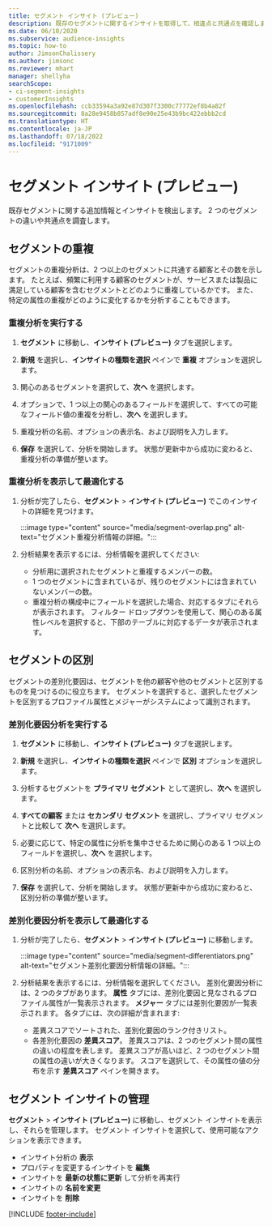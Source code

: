 ```yaml
---
title: セグメント インサイト (プレビュー)
description: 既存のセグメントに関するインサイトを取得して、相違点と共通点を確認します。
ms.date: 06/10/2020
ms.subservice: audience-insights
ms.topic: how-to
author: JimsonChalissery
ms.author: jimsonc
ms.reviewer: mhart
manager: shellyha
searchScope:
- ci-segment-insights
- customerInsights
ms.openlocfilehash: ccb33594a3a92e87d307f3300c77772ef8b4a82f
ms.sourcegitcommit: 8a28e9458b857adf8e90e25e43b9bc422ebbb2cd
ms.translationtype: HT
ms.contentlocale: ja-JP
ms.lasthandoff: 07/18/2022
ms.locfileid: "9171009"
---
```

# <a name="segment-insights-preview"></a>セグメント インサイト (プレビュー)

既存セグメントに関する追加情報とインサイトを検出します。 2 つのセグメントの違いや共通点を調査します。

## <a name="segment-overlap"></a>セグメントの重複

セグメントの重複分析は、2 つ以上のセグメントに共通する顧客とその数を示します。 たとえば、頻繁に利用する顧客のセグメントが、サービスまたは製品に満足している顧客を含むセグメントとどのように重複しているかです。
また、特定の属性の重複がどのように変化するかを分析することもできます。

### <a name="run-an-overlap-analysis"></a>重複分析を実行する

1. **セグメント** に移動し、**インサイト (プレビュー)** タブを選択します。

1. **新規** を選択し、**インサイトの種類を選択** ペインで **重複** オプションを選択します。

1. 関心のあるセグメントを選択して、**次へ** を選択します。

1. オプションで、1 つ以上の関心のあるフィールドを選択して、すべての可能なフィールド値の重複を分析し、**次へ** を選択します。

1. 重複分析の名前、オプションの表示名、および説明を入力します。

1. **保存** を選択して、分析を開始します。 状態が更新中から成功に変わると、重複分析の準備が整います。

### <a name="view-and-optimize-an-overlap-analysis"></a>重複分析を表示して最適化する

1. 分析が完了したら、**セグメント** > **インサイト (プレビュー)** でこのインサイトの詳細を見つけます。

   :::image type="content" source="media/segment-overlap.png" alt-text="セグメント重複分析情報の詳細。":::

1. 分析結果を表示するには、分析情報を選択してください:

   - 分析用に選択されたセグメントと重複するメンバーの数。
   - 1 つのセグメントに含まれているが、残りのセグメントには含まれていないメンバーの数。
   - 重複分析の構成中にフィールドを選択した場合、対応するタブにそれらが表示されます。 フィルター ドロップダウンを使用して、関心のある属性レベルを選択すると、下部のテーブルに対応するデータが表示されます。

## <a name="segment-differentiators"></a>セグメントの区別

セグメントの差別化要因は、セグメントを他の顧客や他のセグメントと区別するものを見つけるのに役立ちます。 セグメントを選択すると、選択したセグメントを区別するプロファイル属性とメジャーがシステムによって識別されます。

### <a name="run-a-differentiator-analysis"></a>差別化要因分析を実行する

1. **セグメント** に移動し、**インサイト (プレビュー)** タブを選択します。

1. **新規** を選択し、**インサイトの種類を選択** ペインで **区別** オプションを選択します。

1. 分析するセグメントを **プライマリ セグメント** として選択し、**次へ** を選択します。

1. **すべての顧客** または **セカンダリ セグメント** を選択し、プライマリ セグメントと比較して **次へ** を選択します。

1. 必要に応じて、特定の属性に分析を集中させるために関心のある 1 つ以上のフィールドを選択し、**次へ** を選択します。

1. 区別分析の名前、オプションの表示名、および説明を入力します。

1. **保存** を選択して、分析を開始します。 状態が更新中から成功に変わると、区別分析の準備が整います。

### <a name="view-and-optimize-a-differentiators-analysis"></a>差別化要因分析を表示して最適化する

1. 分析が完了したら、**セグメント** > **インサイト (プレビュー)** に移動します。

   :::image type="content" source="media/segment-differentiators.png" alt-text="セグメント差別化要因分析情報の詳細。":::

1. 分析結果を表示するには、分析情報を選択してください。 差別化要因分析には、2 つのタブがあります。 **属性** タブには、差別化要因と見なされるプロファイル属性が一覧表示されます。 **メジャー** タブには差別化要因が一覧表示されます。 各タブには、次の詳細が含まれます:

   - 差異スコアでソートされた、差別化要因のランク付きリスト。
   - 各差別化要因の **差異スコア**。 差異スコアは、2 つのセグメント間の属性の違いの程度を表します。 差異スコアが高いほど、2 つのセグメント間の属性の違いが大きくなります。 スコアを選択して、その属性の値の分布を示す **差異スコア** ペインを開きます。

## <a name="manage-segment-insights"></a>セグメント インサイトの管理

**セグメント** > **インサイト (プレビュー)** に移動し、セグメント インサイトを表示し、それらを管理します。 セグメント インサイトを選択して、使用可能なアクションを表示できます。

- インサイト分析の **表示**
- プロパティを変更するインサイトを **編集**
- インサイトを **最新の状態に更新** して分析を再実行
- インサイトの **名前を変更**
- インサイトを **削除**

[!INCLUDE [footer-include](includes/footer-banner.md)]
